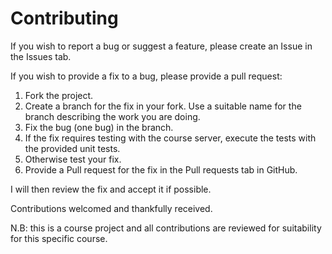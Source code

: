 # Contributing

If you wish to report a bug or suggest a feature, please create an Issue in the Issues tab.

If you wish to provide a fix to a bug, please provide a pull request:

1. Fork the project.
1. Create a branch for the fix in your fork. Use a suitable name for the branch describing the work you are doing.
1. Fix the bug (one bug) in the branch.
1. If the fix requires testing with the course server, execute the tests with the provided unit tests.
1. Otherwise test your fix.
1. Provide a Pull request for the fix in the Pull requests tab in GitHub.

I will then review the fix and accept it if possible.

Contributions welcomed and thankfully received.

N.B: this is a course project and all contributions are reviewed for suitability for this specific course. 
